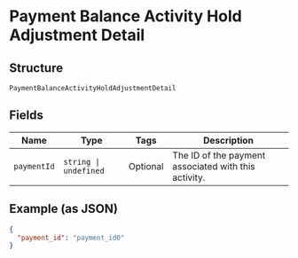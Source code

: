 
# Payment Balance Activity Hold Adjustment Detail

## Structure

`PaymentBalanceActivityHoldAdjustmentDetail`

## Fields

| Name | Type | Tags | Description |
|  --- | --- | --- | --- |
| `paymentId` | `string \| undefined` | Optional | The ID of the payment associated with this activity. |

## Example (as JSON)

```json
{
  "payment_id": "payment_id0"
}
```

